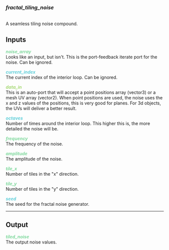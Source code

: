 ### ***fractal_tiling_noise***
<br />A seamless tiling noise compound.

## Inputs

<span style="color:#82D99F">***noise_array***</span>
<br />Looks like an input, but isn't.  This is the port-feedback iterate port for the noise.  Can be ignored.

<span style="color:#62CFD9">***current_index***</span>
<br />The current index of the interior loop.  Can be ignored.

<span style="color:#A8D977">***data_in***</span>
<br />This is an auto-port that will accept a point positions array (vector3) or a mesh UV array (vector2).  When point positions are used, the noise uses the x and z values of the positions, this is very good for planes.  For 3d objects, the UVs will deliver a better result.

<span style="color:#62CFD9">***octaves***</span>
<br />Number of times around the interior loop.  This higher this is, the more detailed the noise will be.

<span style="color:#82D99F">***frequency***</span>
<br />The frequency of the noise.

<span style="color:#82D99F">***amplitude***</span>
<br />The amplitude of the noise.

<span style="color:#82D99F">***tile_x***</span>
<br />Number of tiles in the "x" direction.

<span style="color:#82D99F">***tile_y***</span>
<br />Number of tiles in the "y" direction.

<span style="color:#62CFD9">***seed***</span>
<br />The seed for the fractal noise generator.

***

## Output

<span style="color:#82D99F">***tiled_noise***</span>
<br />The output noise values.
